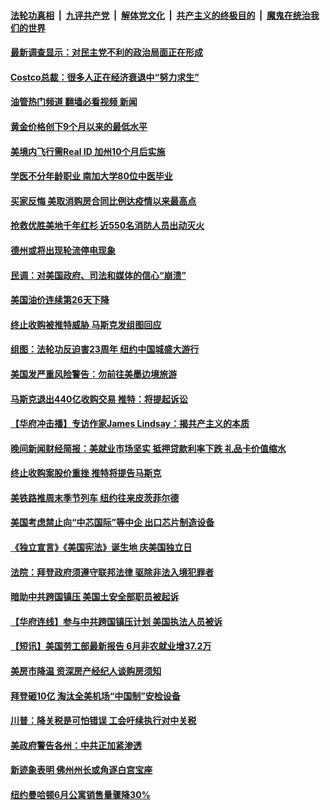 ####  [法轮功真相](../../../../basic/blob/master/README.md?t=07131031) &nbsp;|&nbsp; [九评共产党](../../../../9ping.md/blob/master/README.md?t=07131031) &nbsp;|&nbsp; [解体党文化](../../../../jtdwh.md/blob/master/README.md?t=07131031)  &nbsp;|&nbsp; [共产主义的终极目的](../../../../gczydzjmd.md/blob/master/README.md?t=07131031) &nbsp;|&nbsp; [魔鬼在统治我们的世界](../../../../mgztzwmdsj.md/blob/master/README.md?t=07131031) 

#### [最新调查显示：对民主党不利的政治局面正在形成](../pages/prog203/a103477801.md?t=07131031) 

#### [Costco总裁：很多人正在经济衰退中“努力求生”](../pages/prog203/a103477777.md?t=07131031) 

#### [油管热门频道 翻墙必看视频 新闻](http://45.76.130.85:81/youtube.html?07131031)

#### [黄金价格创下9个月以来的最低水平](../pages/prog203/a103477737.md?t=07131031) 

#### [美境内飞行需Real ID 加州10个月后实施](../pages/prog203/a103477609.md?t=07131031) 

#### [学医不分年龄职业 南加大学80位中医毕业](../pages/prog203/a103477613.md?t=07131031) 

#### [买家反悔 美取消购房合同比例达疫情以来最高点](../pages/prog203/a103477627.md?t=07131031) 

#### [抢救优胜美地千年红杉 近550名消防人员出动灭火](../pages/prog203/a103477206.md?t=07131031) 

#### [德州或将出现轮流停电现象](../pages/prog203/a103476906.md?t=07131031) 

#### [民调：对美国政府、司法和媒体的信心“崩溃”](../pages/prog203/a103476882.md?t=07131031) 

#### [美国油价连续第26天下降](../pages/prog203/a103476844.md?t=07131031) 

#### [终止收购被推特威胁 马斯克发组图回应](../pages/prog203/a103476672.md?t=07131031) 

#### [组图：法轮功反迫害23周年 纽约中国城盛大游行](../pages/prog203/a103476342.md?t=07131031) 

#### [美国发严重风险警告：勿前往美墨边境旅游](../pages/prog203/a103476169.md?t=07131031) 

#### [马斯克退出440亿收购交易 推特：将提起诉讼](../pages/prog203/a103475531.md?t=07131031) 

#### [【华府冲击播】专访作家James Lindsay：揭共产主义的本质](../pages/prog203/a103475533.md?t=07131031) 

#### [晚间新闻财经简报：美就业市场坚实 抵押贷款利率下跌 礼品卡价值缩水](../pages/prog203/a103475052.md?t=07131031) 

#### [终止收购案股价重挫 推特将提告马斯克](../pages/prog203/a103475090.md?t=07131031) 

#### [美铁路推周末季节列车 纽约往来皮茨菲尔德](../pages/prog203/a103475055.md?t=07131031) 

#### [美国考虑禁止向“中芯国际”等中企 出口芯片制造设备](../pages/prog203/a103475050.md?t=07131031) 

#### [《独立宣言》《美国宪法》诞生地 庆美国独立日](../pages/prog203/a103475059.md?t=07131031) 

#### [法院：拜登政府须遵守联邦法律 驱除非法入境犯罪者](../pages/prog203/a103474772.md?t=07131031) 

#### [暗助中共跨国镇压 美国土安全部职员被起诉](../pages/prog203/a103474755.md?t=07131031) 

#### [【华府连线】参与中共跨国镇压计划 美国执法人员被诉](../pages/prog203/a103474662.md?t=07131031) 

#### [【短讯】美国劳工部最新报告 6月非农就业增37.2万](../pages/prog203/a103474665.md?t=07131031) 

#### [美房市降温 资深房产经纪人谈购房须知](../pages/prog203/a103474432.md?t=07131031) 

#### [拜登砸10亿 淘汰全美机场“中国制”安检设备](../pages/prog203/a103474164.md?t=07131031) 

#### [川普：降关税是可怕错误 工会吁续执行对中关税](../pages/prog203/a103474005.md?t=07131031) 

#### [美政府警告各州：中共正加紧渗透](../pages/prog203/a103474009.md?t=07131031) 

#### [新迹象表明 佛州州长或角逐白宫宝座](../pages/prog203/a103474024.md?t=07131031) 

#### [纽约曼哈顿6月公寓销售量骤降30%](../pages/prog203/a103473967.md?t=07131031) 

<img src='http://gfw-breaker.win/goodnews/indexes/prog203.md' width='0px' height='0px'/>
